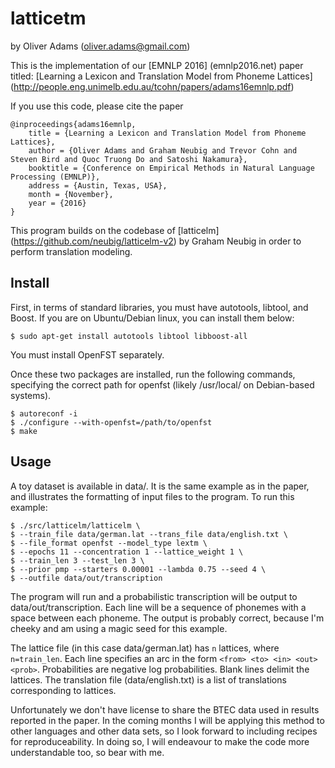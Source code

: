 # latticetm
by Oliver Adams (oliver.adams@gmail.com)

This is the implementation of our [EMNLP 2016] (emnlp2016.net) paper titled:
[Learning a Lexicon and Translation Model from Phoneme Lattices] (http://people.eng.unimelb.edu.au/tcohn/papers/adams16emnlp.pdf)

If you use this code, please cite the paper

```
@inproceedings{adams16emnlp,
    title = {Learning a Lexicon and Translation Model from Phoneme Lattices},
    author = {Oliver Adams and Graham Neubig and Trevor Cohn and Steven Bird and Quoc Truong Do and Satoshi Nakamura},
    booktitle = {Conference on Empirical Methods in Natural Language Processing (EMNLP)},
    address = {Austin, Texas, USA},
    month = {November},
    year = {2016}
}
```

This program builds on the codebase of [latticelm]
(https://github.com/neubig/latticelm-v2) by Graham Neubig in order to
perform translation modeling.

Install
-------

First, in terms of standard libraries, you must have autotools, libtool, and Boost. If
you are on Ubuntu/Debian linux, you can install them below:

    $ sudo apt-get install autotools libtool libboost-all

You must install OpenFST separately.

Once these two packages are installed, run the following commands, specifying the
correct path for openfst (likely /usr/local/ on Debian-based systems).

    $ autoreconf -i
    $ ./configure --with-openfst=/path/to/openfst
    $ make

Usage
-----

A toy dataset is available in data/. It is the same example as in the paper,
and illustrates the formatting of input files to the program. To run this
example:

	$ ./src/latticelm/latticelm \
	$ --train_file data/german.lat --trans_file data/english.txt \
	$ --file_format openfst --model_type lextm \
	$ --epochs 11 --concentration 1 --lattice_weight 1 \
	$ --train_len 3 --test_len 3 \
	$ --prior pmp --starters 0.00001 --lambda 0.75 --seed 4 \
	$ --outfile data/out/transcription

The program will run and a probabilistic transcription will be output to
data/out/transcription. Each line will be a sequence of phonemes with a space
between each phoneme. The output is probably correct, because I'm cheeky and am
using a magic seed for this example.

The lattice file (in this case data/german.lat) has `n` lattices, where
`n=train_len`. Each line specifies an arc in the form `<from> <to> <in> <out>
<prob>`. Probabilities are negative log probabilities. Blank lines delimit the
lattices. The translation file (data/english.txt) is a list of translations
corresponding to lattices.

Unfortunately we don't have license to share the BTEC data used in results
reported in the paper. In the coming months I will be applying this method to
other languages and other data sets, so I look forward to including recipes for
reproduceability. In doing so, I will endeavour to make the code more
understandable too, so bear with me.
